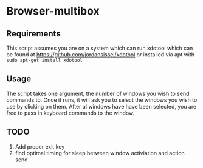 # Browser-multibox

## Requirements

This script assumes you are on a system which can run xdotool which
can be found at https://github.com/jordansissel/xdotool or installed
via apt with
`sudo apt-get install xdotool`

## Usage

The script takes one argument, the number of windows you wish to send commands
to.  Once it runs, it will ask you to select the windows you wish to use
by clicking on them.  After al windows have have been selected, you are free to
pass in keyboard commands to the window.

## TODO

1. Add proper exit key
1. find optimal timing for sleep between window activiation and action send


